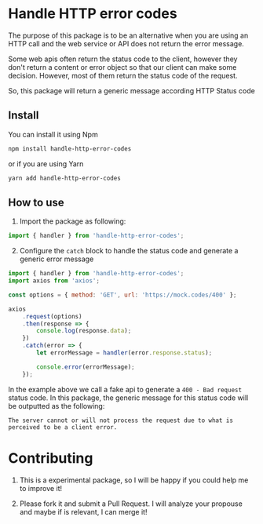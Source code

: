 # Handle HTTP error codes

The purpose of this package is to be an alternative when you are using an HTTP call and the web service or API does not return the error message.

Some web apis often return the status code to the client, however they don't return a content or error object so that our client can make some decision. However, most of them return the status code of the request.

So, this package will return a generic message according HTTP Status code

## Install

You can install it using Npm

```bash
npm install handle-http-error-codes
```

or if you are using Yarn

```bash
yarn add handle-http-error-codes
```

## How to use

1. Import the package as following:

```javascript
import { handler } from 'handle-http-error-codes';
```

2. Configure the `catch` block to handle the status code and generate a generic error message

```javascript
import { handler } from 'handle-http-error-codes';
import axios from 'axios';

const options = { method: 'GET', url: 'https://mock.codes/400' };

axios
    .request(options)
    .then(response => {
        console.log(response.data);
    })
    .catch(error => {
        let errorMessage = handler(error.response.status);

        console.error(errorMessage);
    });
```

In the example above we call a fake api to generate a `400 - Bad request` status code. In this package, the generic message for this status code will be outputted as the following:

`The server cannot or will not process the request due to what is perceived to be a client error.`

# Contributing

1. This is a experimental package, so I will be happy if you could help me to improve it!

2. Please fork it and submit a Pull Request. I will analyze your propouse and maybe if is relevant, I can merge it!
